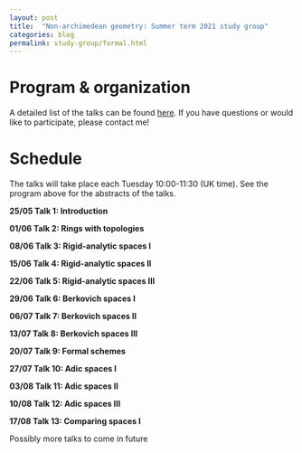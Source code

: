 ```yaml
---
layout: post
title:  "Non-archimedean geometry: Summer term 2021 study group"
categories: blog
permalink: study-group/formal.html
---
```




# Program & organization


A detailed list of the talks can be found [here](/assets/Formal_Geometry_Study_group.pdf). If you have questions or would like to participate, please contact me!
 


# Schedule

The talks will take place each Tuesday 10:00-11:30 (UK time). See the program above for the abstracts of the talks.

**25/05 Talk 1: Introduction**

**01/06 Talk 2: Rings with topologies**

**08/06 Talk 3: Rigid-analytic spaces I**

**15/06 Talk 4: Rigid-analytic spaces II**

**22/06 Talk 5: Rigid-analytic spaces III**

**29/06 Talk 6: Berkovich spaces I**

**06/07 Talk 7: Berkovich spaces II**

**13/07 Talk 8: Berkovich spaces III**

**20/07 Talk 9: Formal schemes**

**27/07 Talk 10: Adic spaces I**

**03/08 Talk 11: Adic spaces II**

**10/08 Talk 12: Adic spaces III**

**17/08 Talk 13: Comparing spaces I**

Possibly more talks to come in future